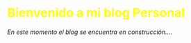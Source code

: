 <h1 style="color:yellow" >Bienvenido a mi blog Personal</h1>
<em>En este momento el blog se encuentra en construcción....</em>
